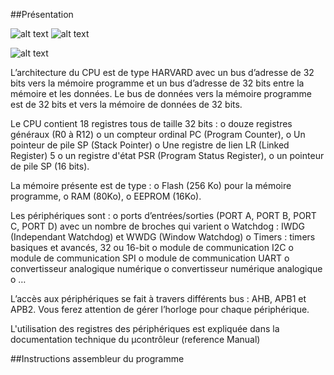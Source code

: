 ##Présentation

![alt text](https://sc01.alicdn.com/kf/HTB1aBH4B5OYBuNjSsD4q6zSkFXa9.jpg_640x640.jpg)
![alt text](https://components101.com/sites/default/files/inline-images/STM32-Nucleo-F401RE.png)

![alt text](https://components101.com/sites/default/files/component_pin/STM32-Nucleo-F401RE-Pinout.png)

L’architecture du CPU est de type HARVARD avec un bus d’adresse de 32 bits vers la mémoire programme et un bus d’adresse de 32 bits entre la mémoire et les données. Le bus de données vers la mémoire programme est de 32 bits et vers la mémoire de données de 32 bits.  
 
Le CPU contient 18 registres tous de taille 32 bits :  o douze registres généraux (R0 à R12)  o un compteur ordinal PC (Program Counter),  o Un pointeur de pile SP (Stack Pointer) o Une registre de lien LR (Linked Register) 
 5
o un registre d'état PSR (Program Status Register),  o un pointeur de pile SP (16 bits). 
 
 
La mémoire présente est de type :  o Flash (256 Ko) pour la mémoire programme,  o RAM (80Ko), o EEPROM (16Ko). 
 
 
Les périphériques sont :  o ports d’entrées/sorties (PORT A, PORT B, PORT C, PORT D) avec un nombre de broches qui varient o Watchdog : IWDG (Independant Watchdog) et WWDG (Window Watchdog)  o Timers : timers basiques et avancés, 32 ou 16-bit o module de communication I2C  o module de communication SPI  o module de communication UART  o convertisseur analogique numérique o convertisseur numérique analogique o … 
 
L’accès aux périphériques se fait à travers différents bus : AHB, APB1 et APB2. Vous ferez attention de gérer l’horloge pour chaque périphérique. 
 
L'utilisation des registres des périphériques est expliquée dans la documentation technique du µcontrôleur (reference Manual)

##Instructions assembleur du programme